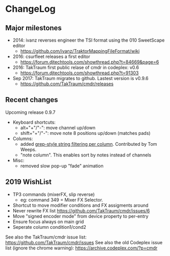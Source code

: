 # ChangeLog

## Major milestones

* 2014: ivanz reverses engineer the TSI format using the 010 SweetScape editor
  * https://github.com/ivanz/TraktorMappingFileFormat/wiki
* 2016: csurfleet releases a first editor
  * https://forum.djtechtools.com/showthread.php?t=84669&page=6
* 2016: TakTraum first public relase of cmdr in codeplex: v0.6 
  * https://forum.djtechtools.com/showthread.php?t=91303
* Sep 2017: TakTraum  migrates to github. Lastest version is v0.9.6 
  * https://github.com/TakTraum/cmdr/releases

## Recent changes

Upcoming release 0.9.7
* Keyboard shortcuts: 
  * alt+"+"/"-": move channel up/down
  * shift+"+"/"-": move note 8 positions up/down (matches pads)
* Columns: 
  * added [grep-style string filtering per column](https://github.com/TakTraum/cmdr/pull/9). Contributed by Tom Weeps.
  * "note column". This enables sort by notes instead of channels
* Misc:
  * removed slow pop-up "fade" animation

## 2019 WishList

* TP3 commands (mixerFX, slip reverse)
  * eg: command 349 = Mixer FX Selector. 
* Shortcut to move modifier conditions and FX assigments around
* Never rewrite FX list     https://github.com/TakTraum/cmdr/issues/6
* Move "signed encoder mode" from device property to per-entry
* Ensure focus always on main grid
* Seperate column condition1/cond2 
    
See also the TakTraum/cmdr issue list: https://github.com/TakTraum/cmdr/issues
See also the old Codeplex issue list (ignore the chrome warning):  https://archive.codeplex.com/?p=cmdr  


